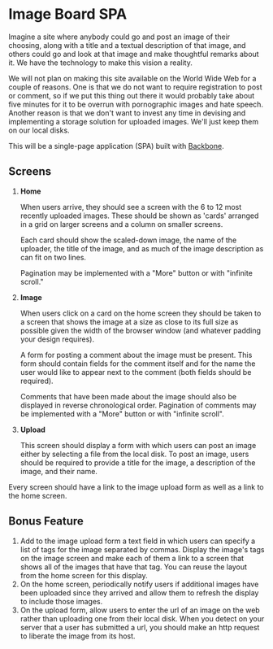 # Image Board SPA

Imagine a site where anybody could go and post an image of their choosing, along with a title and a textual description of that image, and others could go and look at that image and make thoughtful remarks about it. We have the technology to make this vision a reality.

We will not plan on making this site available on the World Wide Web for a couple of reasons. One is that we do not want to require registration to post or comment, so if we put this thing out there it would probably take about five minutes for it to be overrun with pornographic images and hate speech. Another reason is that we don't want to invest any time in devising and implementing a storage solution for uploaded images. We'll just keep them on our local disks.

This will be a single-page application (SPA) built with [Backbone](../wk9_mvc_backbone). 

## Screens

1. **Home**

   When users arrive, they should see a screen with the 6 to 12 most recently uploaded images. These should be shown as 'cards' arranged in a grid on larger screens and a column on smaller screens.

   Each card should show the scaled-down image, the name of the uploader, the title of the image, and as much of the image description as can fit on two lines.

   Pagination may be implemented with a "More" button or with "infinite scroll."

2. **Image**

   When users click on a card on the home screen they should be taken to a screen that shows the image at a size as close to its full size as possible given the width of the browser window (and whatever padding your design requires).

   A form for posting a comment about the image must be present. This form should contain fields for the comment itself and for the name the user would like to appear next to the comment (both fields should be required).

   Comments that have been made about the image should also be displayed in reverse chronological order. Pagination of comments may be implemented with a "More" button or with "infinite scroll".

3. **Upload**

   This screen should display a form with which users can post an image either by selecting a file from the local disk. To post an image, users should be required to provide a title for the image, a description of the image, and their name.

Every screen should have a link to the image upload form as well as a link to the home screen.

## Bonus Feature

1. Add to the image upload form a text field in which users can specify a list of tags for the image separated by commas. Display the image's tags on the image screen and make each of them a link to a screen that shows all of the images that have that tag. You can reuse the layout from the home screen for this display.
2. On the home screen, periodically notify users if additional  images have been uploaded since they arrived and allow them to refresh the display to include those images.
4. On the upload form, allow users to enter the url of an image on the web rather than uploading one from their local disk. When you detect on your server that a user has submitted a url, you should make an http request to liberate the image from its host.
